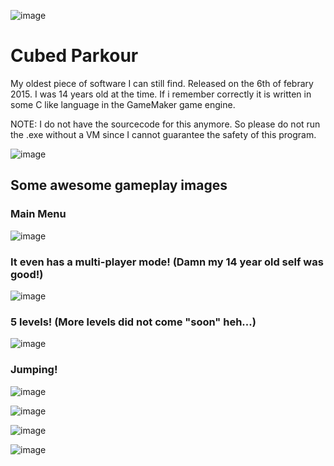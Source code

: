 ![image](https://github.com/user-attachments/assets/c65b5a95-60e7-4b01-9f6b-66f833888aea)

# Cubed Parkour
My oldest piece of software I can still find. Released on the 6th of febrary 2015. I was 14 years old at the time. If i remember correctly it is written in some C like language in the GameMaker game engine.

NOTE: I do not have the sourcecode for this anymore. So please do not run the .exe without a VM since I cannot guarantee the safety of this program.

![image](https://github.com/user-attachments/assets/142d93a9-6d17-4094-a064-9bfc7c4f7880)

## Some awesome gameplay images

### Main Menu

![image](https://github.com/user-attachments/assets/01b1a788-4000-4bf4-96f0-ca4e67200dc3)

### It even has a multi-player mode! (Damn my 14 year old self was good!)

![image](https://github.com/user-attachments/assets/0e217724-318f-4ecd-97f3-2287bcdc102d)

### 5 levels! (More levels did not come "soon" heh...)

![image](https://github.com/user-attachments/assets/721061b6-1644-4e8c-872e-0d198a7eb45b)

### Jumping!

![image](https://github.com/user-attachments/assets/efabf4ea-113b-4399-9070-a7688a456d5f)

![image](https://github.com/user-attachments/assets/73388110-d5d4-4815-86e7-192a59e4bd99)

![image](https://github.com/user-attachments/assets/60f12bbd-7569-40c2-8081-1a123acdf936)

![image](https://github.com/user-attachments/assets/b1346b92-c12e-4647-8c45-aefd89eb4706)

